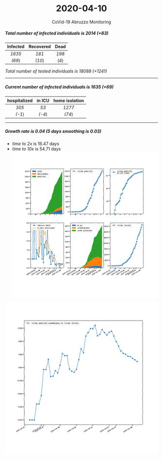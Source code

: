 <div align='center'>

# 2020-04-10
CoVid-19 Abruzzo Monitoring
</div>

##### Total number of infected individuals is 2014 (+83)
Infected | Recovered | Dead
:---: | :---: | :---:
*1635* | *181* | *198*
*(69*) | *(10*) | (*4*)

*Total number of tested individuals is 18088 (+1241)*
***
##### Current number of infected individuals is 1635 (+69)
hospitalized | in ICU | home isolation
:---: | :---: | :---:
*305* |*53* |*1277*
*(-1*) |*(-4*) |*(74*)
***
##### Growth rate is 0.04 (5 days smoothing is 0.03)
- *time to 2x* is 16.47 days
- *time to 10x* is 54.71 days
![stats][stats]

![infected_normalized][infected_normalized]

[stats]: stats_Abruzzo.png
[infected_normalized]: infected_normalized_Abruzzo.png
